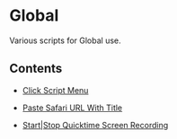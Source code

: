 # Global

Various scripts for Global use.

## Contents

- [Click Script Menu](./Click%20Script%20Menu.applescript)

- [Paste Safari URL With Title](./Paste%20Safari%20URL%20With%20Title.applescript)

- [Start|Stop Quicktime Screen Recording](./Start|Stop%20Quicktime%20Screen%20Recording.applescript)
